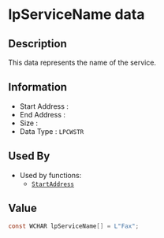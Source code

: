 # lpServiceName data

## Description

This data represents the name of the service.

## Information

* Start Address : 
* End Address : 
* Size : 
* Data Type : `LPCWSTR`

## Used By

* Used by functions:
  * [`StartAddress`](StartAddress.md)

## Value

```c
const WCHAR lpServiceName[] = L"Fax";
```

